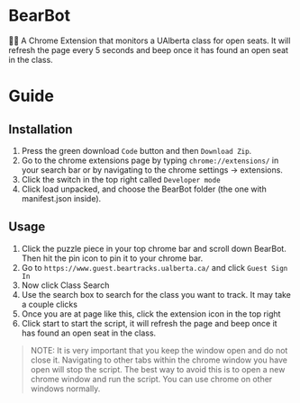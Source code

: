 # BearBot
🐻🤖 A Chrome Extension that monitors a UAlberta class for open seats.
It will refresh the page every 5 seconds and beep once it has found an open seat in the class.
# Guide

## Installation
1. Press the green download `Code` button and then `Download Zip`.
2. Go to the chrome extensions page by typing `chrome://extensions/` in your search bar or by navigating to the chrome settings -> extensions.
3. Click the switch in the top right called `Developer mode`
4. Click load unpacked, and choose the BearBot folder (the one with manifest.json inside).

## Usage
1. Click the puzzle piece in your top chrome bar and scroll down BearBot. Then hit the pin icon to pin it to your chrome bar.
2. Go to `https://www.guest.beartracks.ualberta.ca/` and click `Guest Sign In`
3. Now click Class Search
4. Use the search box to search for the class you want to track. It may take a couple clicks
5. Once you are at page like this, click the extension icon in the top right
6. Click start to start the script, it will refresh the page and beep once it has found an open seat in the class. 

> NOTE: It is very important that you keep the window open and do not close it. Navigating to other tabs within the chrome window you have open will stop the script. The best way to avoid this is to open a new chrome window and run the script. You can use chrome on other windows normally.